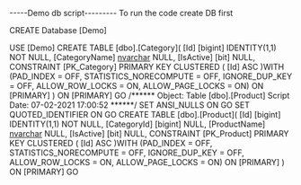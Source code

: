 -----Demo db script---------
To run the code create DB first

CREATE Database [Demo]

USE [Demo]
CREATE TABLE [dbo].[Category](
	[Id] [bigint] IDENTITY(1,1) NOT NULL,
	[CategoryName] [nvarchar](50) NULL,
	[IsActive] [bit] NULL,
 CONSTRAINT [PK_Category] PRIMARY KEY CLUSTERED 
(
	[Id] ASC
)WITH (PAD_INDEX = OFF, STATISTICS_NORECOMPUTE = OFF, IGNORE_DUP_KEY = OFF, ALLOW_ROW_LOCKS = ON, ALLOW_PAGE_LOCKS = ON) ON [PRIMARY]
) ON [PRIMARY]
GO
/****** Object:  Table [dbo].[Product]    Script Date: 07-02-2021 17:00:52 ******/
SET ANSI_NULLS ON
GO
SET QUOTED_IDENTIFIER ON
GO
CREATE TABLE [dbo].[Product](
	[Id] [bigint] IDENTITY(1,1) NOT NULL,
	[CategoryId] [bigint] NULL,
	[ProductName] [nvarchar](50) NULL,
	[IsActive] [bit] NULL,
 CONSTRAINT [PK_Product] PRIMARY KEY CLUSTERED 
(
	[Id] ASC
)WITH (PAD_INDEX = OFF, STATISTICS_NORECOMPUTE = OFF, IGNORE_DUP_KEY = OFF, ALLOW_ROW_LOCKS = ON, ALLOW_PAGE_LOCKS = ON) ON [PRIMARY]
) ON [PRIMARY]
GO
